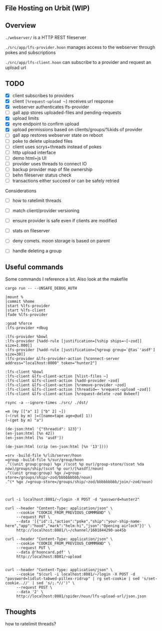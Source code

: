 ## File Hosting on Urbit (WIP)

## Overview

`./webserver/` is a HTTP REST fileserver

`./src/app/lfs-provider.hoon` manages access to the webserver through pokes and subscriptions

`./src/app/lfs-client.hoon` can subscribe to a provider and request an upload url


## TODO

- [x] client subscribes to providers
- [x] client `[%request-upload ~]` receives url response
- [x] webserver authenticates lfs-provider
- [ ] gall app stores uploaded-files and pending-requests
- [x] upload limits
- [x] eyre endpoint to confirm upload
- [x] upload permissions based on clients/groups/%kids of provider
- [ ] gall app restores webserver state on reboot
- [ ] poke to delete uploaded files
- [ ] client uses scrys+threads instead of pokes
- [ ] http upload interface
- [ ] demo html+js UI
- [ ] provider uses threads to connect IO
- [ ] backup provider map of file ownership
- [ ] behn fileserver status check
- [ ] transactions either succeed or can be safely retried

Considerations 

- [ ] how to ratelimit threads
- [ ] match client/provider versioning
- [ ] ensure provider is safe even if clients are modified 
- [ ] stats on fileserver
- [ ] deny comets. moon storage is based on parent
- [ ] handle deleting a group




## Useful commands

Some commands  I reference a lot. Also look at the makefile

```
cargo run -- --UNSAFE_DEBUG_AUTH

|mount %
|commit %home
|start %lfs-provider
|start %lfs-client
|fade %lfs-provider

:goad %force
:lfs-provider +dbug

:lfs-provider %bowl
:lfs-provider [%add-rule [justification=[%ship ships=~[~zod]] size=1.000]]
:lfs-provider [%add-rule [justification=[%group group=`@tas`'asdf'] size=30]]
:lfs-provider &lfs-provider-action [%connect-server address="localhost:8000" token="hunter2"]

:lfs-client %bowl
:lfs-client &lfs-client-action [%list-files ~]
:lfs-client &lfs-client-action [%add-provider ~zod]
:lfs-client &lfs-client-action [%remove-provider ~zod]
:lfs-client &lfs-client-action [threadid=~ %request-upload ~zod]]
:lfs-client &lfs-client-action [%request-delete ~zod 0vbeef]

rsync -a --ignore-times ./src/ ./dst/

=m (my [["a" 1] ["b" 2] ~])
(~(rut by m) |=([name=tape age=@ud] 1))
(~(get by m) "a")

(de-json:html '{"threadid": 123}')
(en-json:html [%n 42])
(en-json:html [%s 'asdf'])

(de-json:html (crip (en-json:html [%n '13'])))

=srv -build-file %/lib/server/hoon
=group -build-file %/sur/group/hoon
.^((unit group:group) %gx /(scot %p our)/group-store/(scot %da now)/groups/ship/(scot %p our)/[%asdf]/noun)
.^((unit group:group) %gx /=group-store=/groups/ship/~zod/bbbbbbbbb/noun)
.^(* %gx /=group-store=/groups/ship/~zod/bbbbbbbbb/join/~zod/noun)



curl -i localhost:8081/~/login -X POST -d "password=hunter2"

curl --header "Content-Type: application/json" \
     --cookie "COOKIE_FROM_PREVIOUS_COMMMAND" \
     --request PUT \
     --data '[{"id":1,"action":"poke","ship":"your-ship-name-here","app":"hood","mark":"helm-hi","json":"Opening airlock"}]' \
     http://localhost:8081/\~/channel/1601844290-ae45b

curl --header "Content-Type: application/json" \
     --cookie "COOKIE_FROM_PREVIOUS_COMMMAND" \
     --request PUT \
     --data @'hooncard.pdf' \
     http://localhost:8081/~upload


curl --header "Content-Type: application/json" \
     --cookie "$(curl -i localhost:8081/~/login -X POST -d "password=lidlut-tabwed-pillex-ridrup" | rg set-cookie | sed 's/set-cookie..//' | sed 's/;.*//')" \
     --request POST \
     --data '2' \
     http://localhost:8081/spider/noun/lfs-upload-url/json.json
```

## Thoughts

how to ratelimit threads?
